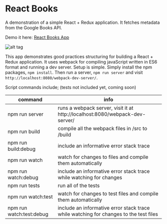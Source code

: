 React Books
===========

A demonstration of a simple React + Redux application. It fetches metadata from the Google Books API.

Demo it here: [React Books App](https://pashasc.github.io/react_books/ "React Books App")

![alt tag](https://github.com/pashasc/react_books/blob/master/src/static/images/screen.png)

This app demonstrates good practices structuring for building a React + Redux application. It uses webpack for compiling javaScript written in ES6 format and running a dev server. Setup is simple. Simply install the npm packages, ```npm install```. Then run a server, ```npm run server``` and visit ```http://localhost:8080/webpack-dev-server/```.

Script commands include; (tests not included yet, coming soon)

| command  | info  |
|---|---|
| npm run server   | runs a webpack server, visit it at http://localhost:8080/webpack-dev-server/  |
| npm run build  |  compile all the webpack files in /src to /build |
| npm run build:debug | include an informative error stack trace |
| npm run watch  | watch for changes to files and compile them automatically  |
| npm run watch:debug | include an informative error stack trace while watching for changes |
| npm run tests  | run all of the tests |
| npm run watch:test | watch for changes to test files and compile them automatically |
| npm run watch:test:debug | include an informative error stack trace while watching for changes to the test files |